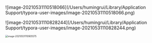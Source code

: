 ![image-20210531110518066](/Users/humingrui/Library/Application Support/typora-user-images/image-20210531110518066.png)

![image-20210531110828244](/Users/humingrui/Library/Application Support/typora-user-images/image-20210531110828244.png)

<img src="/Users/humingrui/Library/Application Support/typora-user-images/image-20210531110905575.png" alt="image-20210531110905575" style="zoom:50%;" />